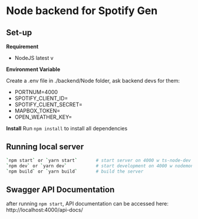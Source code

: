 # Node backend for Spotify Gen

## Set-up

**Requirement**

- NodeJS latest v

**Environment Variable**

Create a .env file in ./backend/Node folder, ask backend devs for them:

- PORTNUM=4000
- SPOTIFY_CLIENT_ID=
- SPOTIFY_CLIENT_SECRET=
- MAPBOX_TOKEN=
- OPEN_WEATHER_KEY=

**Install**
Run `npm install` to install all dependencies

## Running local server

```sh
`npm start` or `yarn start`       # start server on 4000 w ts-node-dev
`npm dev` or `yarn dev`           # start development on 4000 w nodemon
`npm build` or `yarn build`       # build the server
```

## Swagger API Documentation

after running `npm start`, API documentation can be accessed here:
http://localhost:4000/api-docs/
